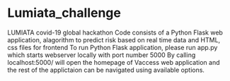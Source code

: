 # Lumiata_challenge
LUMIATA covid-19 global hackathon
Code consists of a Python Flask web application, alagorithm to predict risk based on real time data and HTML, css files for frontend
To run Python Flask application, please run app.py which starts webserver locally with port number 5000
By calling localhost:5000/ will open the homepage of Vaccess web application and the rest of the applictaion can be navigated using available options. 
